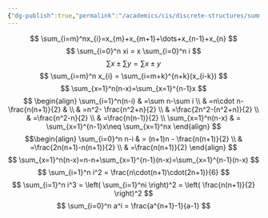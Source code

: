 ```yaml
---
{"dg-publish":true,"permalink":"/academics/cis/discrete-structures/summation-notation/","created":"2024-03-27T16:06:09.433-04:00","updated":"2025-07-08T10:47:55.444-04:00"}
---
```


$$
\sum_{i=m}^nx_{i}=x_{m}+x_{m+1}+\dots+x_{n-1}+x_{n}
$$
$$
\sum_{i=0}^n xi = x \sum_{i=0}^n i
$$
$$
\sum x \pm \sum y = \sum x \pm y 
$$
$$
\sum_{i=m}^n x_{i} = \sum_{i=m+k}^{n+k}(x_{i-k})
$$
$$
\sum_{x=1}^n(n-x)=\sum_{x=1}^{n-1}x
$$
$$
\begin{align}
\sum_{i=1}^n(n-i)  & =\sum n-\sum i \\
 & =n\cdot n- \frac{n(n+1)}{2} &  \\
 & =n^2- \frac{n^2+n}{2} \\
 & =\frac{2n^2-(n^2+n)}{2} \\
 & =\frac{n^2-n}{2} \\
 & =\frac{n(n-1)}{2} \\
 \sum_{x=1}^n(n-x) & = \sum_{x=1}^{n-1}x\neq \sum_{x=1}^nx
\end{align}
$$
$$\begin{align}
\sum_{i=0}^n n-i & = (n+1)n - \frac{n(n+1)}{2} \\
 & =\frac{2n(n+1)-n(n+1)}{2} \\
 & =\frac{n(n+1)}{2}
\end{align} 
$$
$$
\sum_{x=1}^n(n-x)=n-n+\sum_{x=1}^{n-1}(n-x)=\sum_{x=1}^{n-1}(n-x)
$$
$$
\sum_{i=1}^n i^2 = \frac{n\cdot(n+1)\cdot(2n+1)}{6}
$$
$$
\sum_{i=1}^n i^3 = \left( \sum_{i=1}^ni \right)^2 = \left( \frac{n(n+1)}{2} \right)^2
$$
$$
\sum_{i=0}^n a^i = \frac{a^{n+1}-1}{a-1}
$$
